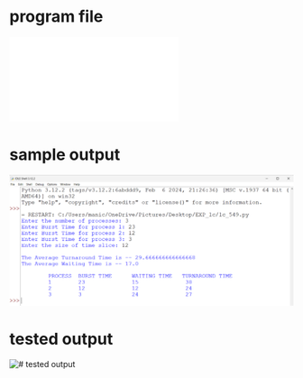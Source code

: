 # program file
![# program file](9c_549.py)

# sample output
![# sample output](9c_SampleOutput_549.png)

# tested output
![# tested output](9d_TestedOutput_549.png)
